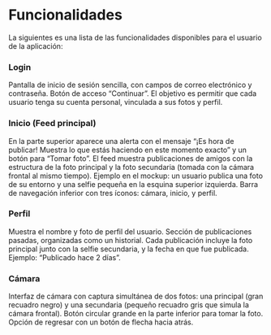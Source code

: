 # Funcionalidades

La siguientes es una lista de las funcionalidades disponibles para el usuario de la aplicación:

### Login
Pantalla de inicio de sesión sencilla, con campos de correo electrónico y contraseña.
Botón de acceso “Continuar”.
El objetivo es permitir que cada usuario tenga su cuenta personal, vinculada a sus fotos y perfil.


### Inicio (Feed principal)
En la parte superior aparece una alerta con el mensaje “¡Es hora de publicar! Muestra lo que estás haciendo en este momento exacto” y un botón para “Tomar foto”.
El feed muestra publicaciones de amigos con la estructura de la foto principal y la foto secundaria (tomada con la cámara frontal al mismo tiempo).
Ejemplo en el mockup: un usuario publica una foto de su entorno y una selfie pequeña en la esquina superior izquierda.
Barra de navegación inferior con tres íconos: cámara, inicio, y perfil.


### Perfil
Muestra el nombre y foto de perfil del usuario.
Sección de publicaciones pasadas, organizadas como un historial.
Cada publicación incluye la foto principal junto con la selfie secundaria, y la fecha en que fue publicada.
Ejemplo: “Publicado hace 2 días”.


### Cámara
Interfaz de cámara con captura simultánea de dos fotos: una principal (gran recuadro negro) y una secundaria (pequeño recuadro gris que simula la cámara frontal).
Botón circular grande en la parte inferior para tomar la foto.
Opción de regresar con un botón de flecha hacia atrás.

